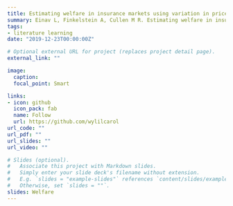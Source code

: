 ```yaml
---
title: Estimating welfare in insurance markets using variation in prices
summary: Einav L, Finkelstein A, Cullen M R. Estimating welfare in insurance markets using variation in prices[J]. The quarterly journal of economics, 2010, 125(3): 877-921.
tags:
- literature learning 
date: "2019-12-23T00:00:00Z"

# Optional external URL for project (replaces project detail page).
external_link: ""

image:
  caption:
  focal_point: Smart

links:
- icon: github
  icon_pack: fab
  name: Follow
  url: https://github.com/wylilcarol
url_code: ""
url_pdf: ""
url_slides: ""
url_video: ""

# Slides (optional).
#   Associate this project with Markdown slides.
#   Simply enter your slide deck's filename without extension.
#   E.g. `slides = "example-slides"` references `content/slides/example-slides.md`.
#   Otherwise, set `slides = ""`.
slides: Welfare
---
```


